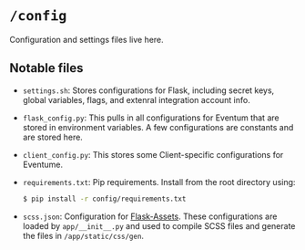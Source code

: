 # `/config`

Configuration and settings files live here.

## Notable files

- `settings.sh`: Stores configurations for Flask, including secret keys, global variables, flags, and extenral integration account info.
- `flask_config.py`: This pulls in all configurations for Eventum that are stored in environment variables. A few configurations are constants and are stored here.
- `client_config.py`: This stores some Client-specific configurations for Eventume.
- `requirements.txt`: Pip requirements.  Install from the root directory using:

    ```bash
    $ pip install -r config/requirements.txt
    ```
- `scss.json`: Configuration for [Flask-Assets][flask-assets].  These configurations are loaded by `app/__init__.py` and used to compile SCSS files and generate the files in `/app/static/css/gen`.

[flask-assets]: http://flask-assets.readthedocs.org/en/latest/
